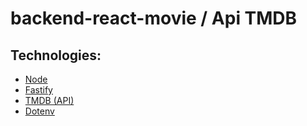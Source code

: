 # backend-react-movie / Api TMDB

## Technologies:

- [Node](https://github.com/nodejs/node)
- [Fastify](https://fastify.dev/docs/latest)
- [TMDB (API)](https://developers.themoviedb.org/3/getting-started/introduction)
- [Dotenv](https://github.com/motdotla/dotenv)

